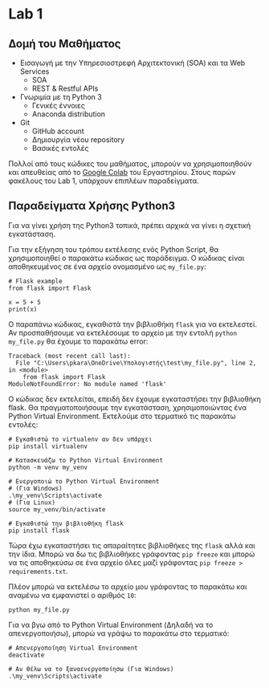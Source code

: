 # Lab 1

## Δομή του Μαθήματος
* Εισαγωγή με την Υπηρεσιοστρεφή Αρχιτεκτονική (SOA) και τα Web Services
    * SOA
    * REST & Restful APIs
* Γνωριμία με τη Python 3
    * Γενικές έννοιες
    * Anaconda distribution
* Git
    * GitΗub account
    * Δημιουργία νέου repository
    * Βασικές εντολές

Πολλοί από τους κώδικες του μαθήματος, μπορούν να χρησιμοποιηθούν και απευθείας από το [Google Colab](https://colab.research.google.com/drive/1MYr0KkR8zyxaodZ3XjVDlJJMdpxPRFsk?usp=sharing) του Εργαστηρίου. Στους παρών φακέλους του Lab 1, υπάρχουν επιπλέων παραδείγματα.

## Παραδείγματα Χρήσης Python3
Για να γίνει χρήση της Python3 τοπικά, πρέπει αρχικά να γίνει η σχετική εγκατάσταση.

Για την εξήγηση του τρόπου εκτέλεσης ενός Python Script, θα χρησιμοποιηθεί ο παρακάτω κώδικας ως παράδειγμα. Ο κώδικας είναι αποθηκευμένος σε ένα αρχείο ονομασμένο ως `my_file.py`:
```
# Flask example
from flask import Flask

x = 5 + 5
print(x)
```

Ο παραπάνω κώδικας, εγκαθιστά την βιβλιοθήκη `flask` για να εκτελεστεί. Αν προσπαθήσουμε να εκτελέσουμε το αρχείο με την εντολή `python my_file.py` θα έχουμε το παρακάτω error:
```
Traceback (most recent call last):
  File "C:\Users\pkara\OneDrive\Υπολογιστής\test\my_file.py", line 2, in <module>
    from flask import Flask
ModuleNotFoundError: No module named 'flask'
```

Ο κώδικας δεν εκτελείται, επειδή δεν έχουμε εγκαταστήσει την βιβλιοθήκη flask. Θα πραγματοποιήσουμε την εγκατάσταση, χρησιμοποιώντας ένα Python Virtual Environment. Εκτελούμε στο τερματικό τις παρακάτω εντολές:
```
# Εγκαθιστώ το virtualenv αν δεν υπάρχει
pip install virtualenv

# Κατασκευάζω το Python Virtual Environment
python -m venv my_venv

# Ενεργοποιώ το Python Virtual Environment
# (Για Windows)
.\my_venv\Scripts\activate
# (Για Linux)
source my_venv/bin/activate

# Εγκαθιστώ την βιβλιοθήκη flask
pip install flask
```

Τώρα έχω εγκαταστήσει τις απαραίτητες βιβλιοθήκες της `flask` αλλά και την ίδια. Μπορώ να δω τις βιβλιοθήκες γράφοντας `pip freeze` και μπορώ να τις αποθηκεύσω σε ένα αρχείο όλες μαζί γράφοντας `pip freeze > requirements.txt`.

Πλέον μπορώ να εκτελέσω το αρχείο μου γράφοντας το παρακάτω και αναμένω να εμφανιστεί ο αριθμός `10`:
```
python my_file.py
```

Για να βγω από το Python Virtual Environment (Δηλαδή να το απενεργοποιήσω), μπορώ να γράψω το παρακάτω στο τερματικό:
```
# Απενεργοποίηση Virtual Environment
deactivate

# Αν θέλω να το ξαναενεργοποίησω (Για Windows)
.\my_venv\Scripts\activate
```